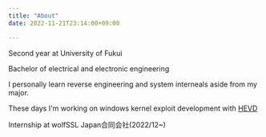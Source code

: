 ```yaml
---
title: "About"
date: 2022-11-21T23:14:00+09:00

---
```

Second year  at University of Fukui

Bachelor of electrical and electronic engineering


I personally learn reverse engineering and system interneals aside from my major.



These days I'm working on windows kernel exploit development with [HEVD](https://github.com/hacksysteam/HackSysExtremeVulnerableDriver)

Internship at wolfSSL Japan合同会社(2022/12~) 


